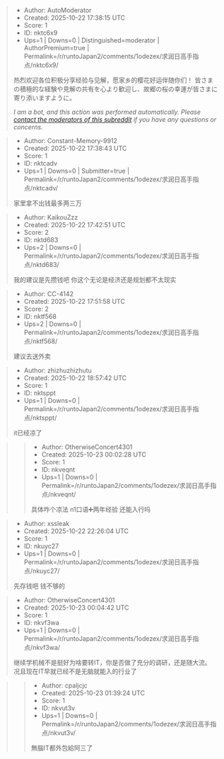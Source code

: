 > - Author: AutoModerator
> - Created: 2025-10-22 17:38:15 UTC
> - Score: 1
> - ID: nktc6x9
> - Ups=1 | Downs=0 | Distinguished=moderator | AuthorPremium=true | Permalink=/r/runtoJapan2/comments/1odezex/求润日高手指点/nktc6x9/
>
> 热烈欢迎各位积极分享经验与见解，愿家乡的樱花好运伴随你们！
> 皆さまの積極的な経験や見解の共有を心より歓迎し、故郷の桜の幸運が皆さまに寄り添いますように。
> 
> *I am a bot, and this action was performed automatically. Please [contact the moderators of this subreddit](/message/compose/?to=/r/runtoJapan2) if you have any questions or concerns.*

> - Author: Constant-Memory-9912
> - Created: 2025-10-22 17:38:43 UTC
> - Score: 1
> - ID: nktcadv
> - Ups=1 | Downs=0 | Submitter=true | Permalink=/r/runtoJapan2/comments/1odezex/求润日高手指点/nktcadv/
>
> 家里拿不出钱最多两三万

> - Author: KaikouZzz
> - Created: 2025-10-22 17:42:51 UTC
> - Score: 2
> - ID: nktd683
> - Ups=2 | Downs=0 | Permalink=/r/runtoJapan2/comments/1odezex/求润日高手指点/nktd683/
>
> 我的建议是先攒钱吧 你这个无论是经济还是规划都不太现实

> - Author: CC-4142
> - Created: 2025-10-22 17:51:58 UTC
> - Score: 2
> - ID: nktf568
> - Ups=2 | Downs=0 | Permalink=/r/runtoJapan2/comments/1odezex/求润日高手指点/nktf568/
>
> 建议去送外卖

> - Author: zhizhuzhizhutu
> - Created: 2025-10-22 18:57:42 UTC
> - Score: 1
> - ID: nktsppt
> - Ups=1 | Downs=0 | Permalink=/r/runtoJapan2/comments/1odezex/求润日高手指点/nktsppt/
>
> it已经凉了

>> - Author: OtherwiseConcert4301
>> - Created: 2025-10-23 00:02:28 UTC
>> - Score: 1
>> - ID: nkveqnt
>> - Ups=1 | Downs=0 | Permalink=/r/runtoJapan2/comments/1odezex/求润日高手指点/nkveqnt/
>>
>> 具体咋个凉法 n1口语➕两年经验 还能入行吗

> - Author: xssleak
> - Created: 2025-10-22 22:26:04 UTC
> - Score: 1
> - ID: nkuyc27
> - Ups=1 | Downs=0 | Permalink=/r/runtoJapan2/comments/1odezex/求润日高手指点/nkuyc27/
>
> 先存钱吧 钱不够的

> - Author: OtherwiseConcert4301
> - Created: 2025-10-23 00:04:42 UTC
> - Score: 1
> - ID: nkvf3wa
> - Ups=1 | Downs=0 | Permalink=/r/runtoJapan2/comments/1odezex/求润日高手指点/nkvf3wa/
>
> 继续学机械不是挺好为啥要转IT，你是否做了充分的调研，还是随大流。 况且现在IT早就已经不是无脑就能入的行业了

>> - Author: cpaljcjc
>> - Created: 2025-10-23 01:39:24 UTC
>> - Score: 1
>> - ID: nkvut3v
>> - Ups=1 | Downs=0 | Permalink=/r/runtoJapan2/comments/1odezex/求润日高手指点/nkvut3v/
>>
>> 無腦IT都外包給阿三了
